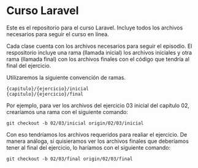 # Curso Laravel

Este es el repositorio para el curso Laravel. Incluye todos los archivos necesarios para seguir el curso en línea. 

Cada clase cuenta con los archivos necesarios para seguir el episodio. El respositorio incluye una rama (llamada inicial) los archivos iniciales y otra rama (llamada final) con los archivos finales con el código que tendría al final del ejercicio. 

Utilizaremos la siguiente convención de ramas. 

	{capitulo}/{ejercicio}/inicial
	{capitulo}/{ejercicio}/final

Por ejemplo, para ver los archivos del ejercicio 03 inicial del capítulo 02, crearíamos una rama con el siguiente comando:

	git checkout -b 02/03/inicial origin/02/03/inicial

Con eso tendríamos los archivos requeridos para realiar el ejercicio. De manera análoga, si quisieramos ver los archivos finales que deberíamos tener al final del ejercicio, lo haríamos con el siguiente comando: 

	git checkout -b 02/03/final origin/02/03/final
